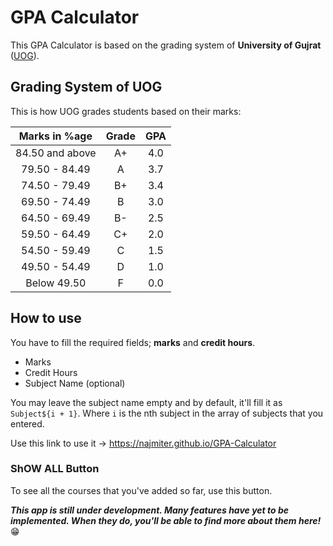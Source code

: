 # GPA Calculator
This GPA Calculator is based on the grading system of **University of Gujrat** ([UOG](http://uog.edu.pk/)).

## Grading System of UOG
This is how UOG grades students based on their marks:

| Marks in %age | Grade | GPA |
|:-------------:|:-----:|:---:|
| 84.50 and above| A+ | 4.0 |
| 79.50 - 84.49 | A | 3.7 |
| 74.50 - 79.49 | B+ | 3.4 |
| 69.50 - 74.49 | B | 3.0 |
| 64.50 - 69.49 | B- | 2.5 |
| 59.50 - 64.49 | C+ | 2.0 |
| 54.50 - 59.49 | C | 1.5 |
| 49.50 - 54.49 | D | 1.0 |
| Below 49.50 | F | 0.0 |

## How to use
You have to fill the required fields; **marks** and **credit hours**.
- Marks
- Credit Hours
- Subject Name (optional)

You may leave the subject name empty and by default, it'll fill it as `Subject${i + 1}`. Where `i` is the nth subject in the array of subjects that you entered.

Use this link to use it -> https://najmiter.github.io/GPA-Calculator

### ShOW ALL Button
To see all the courses that you've added so far, use this button.


***This app is still under development. Many features have yet to be implemented. When they do, you'll be able to find more about them here!*** 😁
